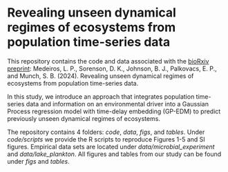 # Revealing unseen dynamical regimes of ecosystems from population time-series data

This repository contains the code and data associated with the [bioRxiv preprint](https://www.biorxiv.org/content/10.1101/2024.08.07.607005v1): Medeiros, L. P., Sorenson, D. K., Johnson, B. J., Palkovacs, E. P., and Munch, S. B. (2024). Revealing unseen dynamical regimes of ecosystems from population time-series data.

In this study, we introduce an approach that integrates population time-series data and information on an environmental driver into a Gaussian Process regression model with time-delay embedding (GP-EDM) to predict previously unseen dynamical regimes of ecosystems.

The repository contains 4 folders: *code*, *data*, *figs*, and *tables*. Under *code/scripts* we provide the R scripts to reproduce Figures 1-5 and SI figures. Empirical data sets are located under *data/microbial_experiment* and *data/lake_plankton*. All figures and tables from our study can be found under *figs* and *tables*.